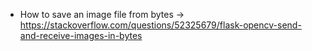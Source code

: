 * How to save an image file from bytes -> https://stackoverflow.com/questions/52325679/flask-opencv-send-and-receive-images-in-bytes